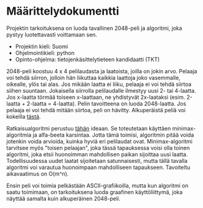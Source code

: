 # Määrittelydokumentti

Projektin tarkoituksena on luoda tavallinen 2048-peli ja algoritmi, joka pystyy luotettavasti voittamaan sen.

- Projektin kieli: Suomi
- Ohjelmointikieli: python
- Opinto-ohjelma: tietojenkäsittelytieteen kandidaatti (TKT)

2048-peli koostuu 4 x 4 pelilaudasta ja laatoista, joilla on jokin arvo. Pelaaja voi tehdä siirron, jolloin hän liikuttaa kaikkia laattoja joko vasemmalle, oikealle, ylös tai alas. Jos mikään laatta ei liiku, pelaaja ei voi tehdä siirtoa siihen suuntaan. Jokaisella siirrolla pelilaudalle ilmestyy uusi 2- tai 4-laatta. Jos x-laatta törmää toiseen x-laattaan, ne yhdistyvät 2x-laataksi (esim. 2-laatta + 2-laatta = 4-laatta). Pelin tavoitteena on luoda 2048-laatta. Jos pelaaja ei voi tehdä mitään siirtoa, peli on hävitty. Alkuperäistä peliä voi kokeilla [tästä](https://play2048.co/).

Ratkaisualgoritmi perustuu [tähän](https://stackoverflow.com/questions/22342854/what-is-the-optimal-algorithm-for-the-game-2048/22389702#22389702) ideaan. Se toteutetaan käyttäen minimax-algoritmia ja alfa-beeta karsintaa. Jotta tämä toimisi, algoritmin pitää voida jotenkin voida arvioida, kuinka hyviä eri pelilaudat ovat. Minimax-algoritmi tarvitsee myös "toisen pelaajan", joka tässä tapauksessa voisi olla toinen algoritmi, joka etsii huonoimman mahdollisen paikan sijoittaa uusi laatta. Todellisuudessa uudet laatat sijoitetaan satunnaisesti, mutta tällä tavalla algoritmi voi varautua huonoimpaan mahdolliseen tapaukseen. Tavoiteltu aikavaatimus on O(m^n).

Ensin peli voi toimia pelkästään ASCII-grafiikoilla, mutta kun algoritmi on saatu toimimaan, on tarkoituksena luoda graafinen käyttöliittymä, joka näyttää samalta kuin alkuperäinen 2048-peli.
